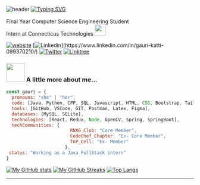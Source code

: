 ![header](https://capsule-render.vercel.app/api?type=waving&height=200&color=gradient&descAlignY=50)
[![Typing SVG](https://readme-typing-svg.herokuapp.com?color=gradient&font=Fira+Code&pause=1000&random=false&width=435&lines=Hi%2C+I'm+Gauri+Katti%F0%9F%91%8B)]()


Final Year Computer Science Engineering Student <img src="https://media.giphy.com/media/fYSnHlufseco8Fh93Z/giphy.gif" width="16">
</br>
Intern at Connecticus Technologies <img src="https://media.giphy.com/media/WUlplcMpOCEmTGBtBW/giphy.gif" width="30"> 


[![website](https://img.shields.io/badge/Website-46a2f1.svg?&style=flat-square&logo=Google-Chrome&logoColor=white&link=https://gauri-katti-portfolio.vercel.app/)](https://gauri-katti-portfolio.vercel.app/)
[![Linkedin](https://img.shields.io/badge/-GauriKatti-blue?style=flat-square&logo=Linkedin&logoColor=white&link=[https://www.linkedin.com/in/thaianebraga/](https://www.linkedin.com/in/gauri-katti-099370210/))](https://www.linkedin.com/in/gauri-katti-099370210/)
[![Twitter](https://img.shields.io/twitter/follow/GauriKatti?style=social)](https://twitter.com/GauriKatti2806)
[![Linktree](https://img.shields.io/badge/Linktree-46a2f1.svg?&style=flat-square&logoColor=white&link=https://linktr.ee/gauri28)](https://linktr.ee/gauri28)


### <img src="https://media.giphy.com/media/VgCDAzcKvsR6OM0uWg/giphy.gif" width="50"> A little more about me...  

```javascript
const gauri = {
  pronouns: "she" | "her",
  code: [Java, Python, CPP, SQL, Javascript, HTML, CSS, Bootstrap, Tailwind],
  tools: [GitHub, VSCode, GIT, Postman, Latex, Figma],
  databases: [MySQL, SQLite],
  technologies: [React, Redux, Node, OpenCV, Spring, SpringBoot],
  techCommunities: {
                        RNXG_Club: "Core Member",
                        CodeChef_Chapter: "Ex- Core Member",
                        TnP_Cell: "Ex- Member"
                      },
 status: "Working as a Java FullStack intern"
}
```
[![My GitHub stats](https://github-readme-stats.vercel.app/api?username=gauri2806&show_icons=true&card_width=400&hide_border=true&theme=transparent&rank_icon=github)](https://github.com/gauri2806/github-readme-stats)
[![My GitHub Streaks](https://github-readme-streak-stats.herokuapp.com?user=gauri2806&theme=transparent&card_width=400&type=png&mode=daily&hide_border=true&date_format=M%20j%5B%2C%20Y%5D)](https://github.com/gauri2806/github-readme-stats)
[![Top Langs](https://github-readme-stats.vercel.app/api/top-langs/?username=gauri2806&layout=donut-vertical&hide_border=true&show_icons=true&theme=transparent)](https://github.com/gauri2806/github-readme-stats)


<!-- <img src="https://media.giphy.com/media/LnQjpWaON8nhr21vNW/giphy.gif" width="60"> <em><b>I love connecting with different people</b> so if you want to say <b>hi, I'll be happy to meet you more!</b> :)</em> -->

---
